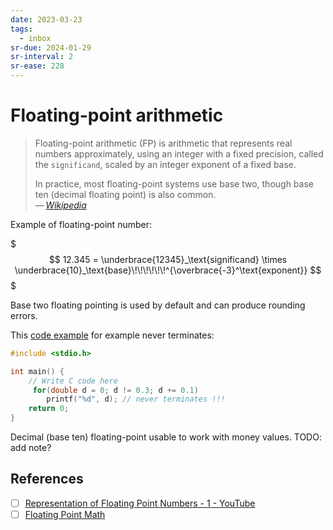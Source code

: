 ```yaml
---
date: 2023-03-23
tags:
  - inbox
sr-due: 2024-01-29
sr-interval: 2
sr-ease: 228
---
```

# Floating-point arithmetic

> Floating-point arithmetic (FP) is arithmetic that represents real numbers
> approximately, using an integer with a fixed precision, called the
> `significand`, scaled by an integer exponent of a fixed base.
>
> In practice, most floating-point systems use base two, though base ten
> (decimal floating point) is also common.\
> — <cite>[Wikipedia](https://en.wikipedia.org/wiki/Floating-point_arithmetic)</cite>

Example of floating-point number:

$$$
12.345 = \underbrace{12345}_\text{significand}
\times \underbrace{10}_\text{base}\!\!\!\!\!\!^{\overbrace{-3}^\text{exponent}}
$$$

Base two floating pointing is used by default and can produce rounding errors.

This [code example](https://onlinegdb.com/EsZMTfVd8) for example never
terminates:

```c
#include <stdio.h>

int main() {
    // Write C code here
     for(double d = 0; d != 0.3; d += 0.1)
        printf("%d", d); // never terminates !!!
    return 0;
}
```

Decimal (base ten) floating-point usable to work with money values. TODO: add
note?

## References

- [ ] [Representation of Floating Point Numbers - 1 - YouTube](https://www.youtube.com/watch?v=ji3SfClm8TU)
- [ ] [Floating Point Math](https://0.30000000000000004.com/)
